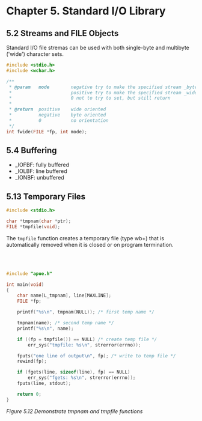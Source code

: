 # Chapter 5. Standard I/O Library #

## 5.2 Streams and FILE Objects ##

Standard I/O file stremas can be used with both single-byte and multibyte ('wide') character sets.

```c
#include <stdio.h>
#include <wchar.h>

/**
 * @param   mode        negative try to make the specified stream _byte_ oriented
 *                      positive try to make the specified stream _wide_ oriented
 *                      0 not to try to set, but still return
 *
 * @return  positive    wide oriented
 *          negative    byte oriented
 *          0           no orientation
 */
int fwide(FILE *fp, int mode);
```

## 5.4 Buffering ##

- _IOFBF: fully buffered
- _IOLBF: line buffered
- _IONBF: unbuffered

## 5.13 Temporary Files ##

```c
#include <stdio.h>

char *tmpnam(char *ptr);
FILE *tmpfile(void);
```

The `tmpfile` function creates a temporary file (type wb+) that is automatically removed when it is closed or on program termination.

<br/>
<br/>

```c
#include "apue.h"

int main(void)
{
	char name[L_tmpnam], line[MAXLINE];
	FILE *fp;

	printf("%s\n", tmpnam(NULL)); /* first temp name */

	tmpnam(name); /* second temp name */
	printf("%s\n", name);

	if ((fp = tmpfile()) == NULL) /* create temp file */
		err_sys("tmpfile: %s\n", strerror(errno));

	fputs("one line of output\n", fp); /* write to temp file */
	rewind(fp);

	if (fgets(line, sizeof(line), fp) == NULL)
		err_sys("fgets: %s\n", strerror(errno));
	fputs(line, stdout);

	return 0;
}
```
<div style={{textAlign:'center'}}>

_Figure 5.12 Demonstrate tmpnam and tmpfile functions_
</div>
